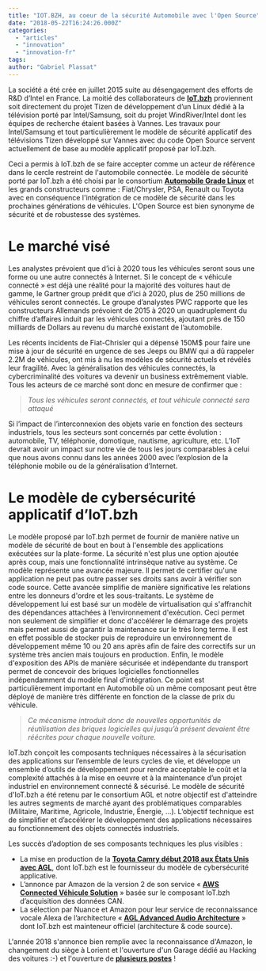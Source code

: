 ```yaml
---
title: "IOT.BZH, au coeur de la sécurité Automobile avec l'Open Source"
date: "2018-05-22T16:24:26.000Z"
categories: 
  - "articles"
  - "innovation"
  - "innovation-fr"
tags: 
author: "Gabriel Plassat"
---
```


La société a été crée en juillet 2015 suite au désengagement des efforts de R&D d’Intel en France. La moitié des collaborateurs de **[IoT.bzh](https://iot.bzh/en/publications)** proviennent soit directement du projet Tizen de développement d’un Linux dédié à la télévision porté par Intel/Samsung, soit du projet WindRiver/Intel dont les équipes de recherche étaient basées à Vannes. Les travaux pour Intel/Samsung et tout particulièrement le modèle de sécurité applicatif des télévisions Tizen développé sur Vannes avec du code Open Source servent actuellement de base au modèle applicatif proposé par IoT.bzh.

Ceci a permis à IoT.bzh de se faire accepter comme un acteur de référence dans le cercle restreint de l'automobile connectée. Le modèle de sécurité porté par IoT.bzh a été choisi par le consortium **[Automobile Grade Linux](https://www.automotivelinux.org/)** et les grands constructeurs comme : Fiat/Chrysler, PSA, Renault ou Toyota avec en conséquence l'intégration de ce modèle de sécurité dans les prochaines générations de véhicules. L'Open Source est bien synonyme de sécurité et de robustesse des systèmes.

# **Le marché visé**

Les analystes prévoient que d’ici à 2020 tous les véhicules seront sous une forme ou une autre connectés à Internet. Si le concept de « véhicule connecté » est déjà une réalité pour la majorité des voitures haut de gamme, le Gartner group prédit que d’ici à 2020, plus de 250 millions de véhicules seront connectés. Le groupe d’analystes PWC rapporte que les constructeurs Allemands prévoient de 2015 à 2020 un quadruplement du chiffre d’affaires induit par les véhicules connectés, ajoutant près de 150 milliards de Dollars au revenu du marché existant de l’automobile.

Les récents incidents de Fiat-Chrisler qui a dépensé 150M$ pour faire une mise à jour de sécurité en urgence de ses Jeeps ou BMW qui a dû rappeler 2.2M de véhicules, ont mis à nu les modèles de sécurité actuels et révélés leur fragilité. Avec la généralisation des véhicules connectés, la cybercriminalité des voitures va devenir un business extrêmement viable. Tous les acteurs de ce marché sont donc en mesure de confirmer que :

> _Tous les véhicules seront connectés, et tout véhicule connecté sera attaqué_

Si l’impact de l’interconnexion des objets varie en fonction des secteurs industriels, tous les secteurs sont concernés par cette évolution : automobile, TV, téléphonie, domotique, nautisme, agriculture, etc. L’IoT devrait avoir un impact sur notre vie de tous les jours comparables à celui que nous avons connu dans les années 2000 avec l’explosion de la téléphonie mobile ou de la généralisation d’Internet.

# **Le modèle de cybersécurité applicatif d’IoT.bzh**

Le modèle proposé par IoT.bzh permet de fournir de manière native un modèle de sécurité de bout en bout à l'ensemble des applications exécutées sur la plate-forme. La sécurité n'est plus une option ajoutée après coup, mais une fonctionnalité intrinsèque native au système. Ce modèle représente une avancée majeure. Il permet de certifier qu'une application ne peut pas outre passer ses droits sans avoir à vérifier son code source. Cette avancée simplifie de manière significative les relations entre les donneurs d'ordre et les sous-traitants. Le système de développement lui est basé sur un modèle de virtualisation qui s'affranchit des dépendances attachées à l’environnement d'exécution. Ceci permet non seulement de simplifier et donc d'accélérer le démarrage des projets mais permet aussi de garantir la maintenance sur le très long terme. Il est en effet possible de stocker puis de reproduire un environnement de développement même 10 ou 20 ans après afin de faire des correctifs sur un système très ancien mais toujours en production. Enfin, le modèle d'exposition des APIs de manière sécurisée et indépendante du transport permet de concevoir des briques logicielles fonctionnelles indépendamment du modèle final d'intégration. Ce point est particulièrement important en Automobile où un même composant peut être déployé de manière très différente en fonction de la classe de prix du véhicule.

> _Ce mécanisme introduit donc de nouvelles opportunités de réutilisation des briques logicielles qui jusqu’à présent devaient être réécrites pour chaque nouvelle voiture._

IoT.bzh conçoit les composants techniques nécessaires à la sécurisation des applications sur l’ensemble de leurs cycles de vie, et développe un ensemble d’outils de développement pour rendre acceptable le coût et la complexité attachés à la mise en oeuvre et à la maintenance d’un projet industriel en environnement connecté & sécurisé. Le modèle de sécurité d'IoT.bzh a été retenu par le consortium AGL et notre objectif est d'atteindre les autres segments de marché ayant des problématiques comparables (Militaire, Maritime, Agricole, Industrie, Énergie, …). L’objectif technique est de simplifier et d’accélérer le développement des applications nécessaires au fonctionnement des objets connectés industriels.

Les succès d’adoption de ses composants techniques les plus visibles :

- La mise en production de la **[Toyota Camry début 2018 aux États Unis avec AGL](https://www.automotivelinux.org/announcements/2017/05/30/automotive-grade-linux-platform-debuts-on-the-2018-toyota-camry)**, dont IoT.bzh est le fournisseur du modèle de cybersécurité applicative.
- L’annonce par Amazon de la version 2 de son service « **[AWS Connected Véhicule Solution](https://aws.amazon.com/fr/about-aws/whats-new/2017/11/introducing-the-aws-connected-vehicle-solution/)** » basée sur le composant IoT.bzh d’acquisition des données CAN.
- La sélection par Nuance et Amazon pour leur service de reconnaissance vocale Alexa de l’architecture « **[AGL Advanced Audio Architecture](https://www.automotivelinux.org/announcements/2018/02/28/automotive-grade-linux-kicks-off-open-source-speech-recognition-vehicle-cloud-connectivity)** » dont IoT.bzh est mainteneur officiel (architecture & code source).

L'année 2018 s'annonce bien remplie avec la reconnaissance d'Amazon, le changement du siège à Lorient et l'ouverture d'un Garage dédié au Hacking des voitures :-) et l'ouverture de [**plusieurs postes**](http://wiki.lafabriquedesmobilites.fr/wiki/Automotive_Grade_Linux_IOT_BZH) !
